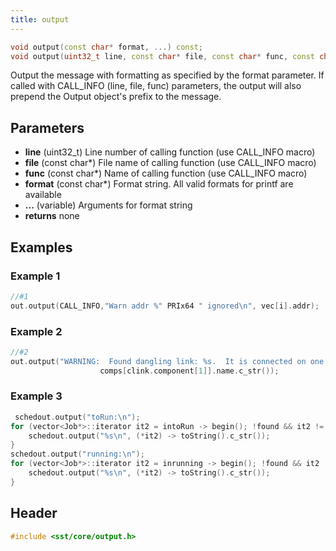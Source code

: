 ```yaml
---
title: output
---
```

```cpp
void output(const char* format, ...) const;
void output(uint32_t line, const char* file, const char* func, const char* format, ...) const;
```

Output the message with formatting as specified by the format parameter. If called with CALL_INFO (line, file, func) parameters, the output will also prepend the Output object's prefix to the message.

## Parameters
* **line** (uint32_t) Line number of calling function (use CALL_INFO macro)
* **file** (const char*) File name of calling function (use CALL_INFO macro)
* **func** (const char*) Name of calling function (use CALL_INFO macro)
* **format** (const char*) Format string. All valid formats for printf are available
* **...** (variable) Arguments for format string
* **returns** none

## Examples

### Example 1
```cpp
//#1
out.output(CALL_INFO,"Warn addr %" PRIx64 " ignored\n", vec[i].addr);
```

### Example 2
```cpp
//#2
out.output("WARNING:  Found dangling link: %s.  It is connected on one side to component %s.\n",clink.name.c_str(),
                    comps[clink.component[1]].name.c_str());
```

### Example 3
```cpp
 schedout.output("toRun:\n");
for (vector<Job*>::iterator it2 = intoRun -> begin(); !found && it2 != intoRun -> end(); it2++) {
    schedout.output("%s\n", (*it2) -> toString().c_str());
}
schedout.output("running:\n");
for (vector<Job*>::iterator it2 = inrunning -> begin(); !found && it2 != inrunning -> end(); it2++) {
    schedout.output("%s\n", (*it2) -> toString().c_str());
} 
```

## Header
```cpp
#include <sst/core/output.h>
```